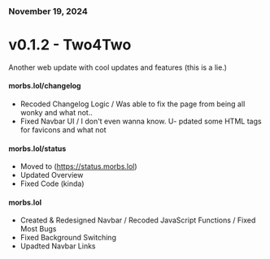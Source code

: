 ### November 19, 2024
# v0.1.2 - Two4Two
Another web update with cool updates and features (this is a lie.)

#### morbs.lol/changelog
- Recoded Changelog Logic / Was able to fix the page from being all wonky and what not..
- Fixed Navbar UI / I don't even wanna know.
U- pdated some HTML tags for favicons and what not
#### morbs.lol/status
- Moved to (https://status.morbs.lol)
- Updated Overview
- Fixed Code (kinda)
#### morbs.lol
- Created & Redesigned Navbar / Recoded JavaScript Functions / Fixed Most Bugs
- Fixed Background Switching
- Upadted Navbar Links

